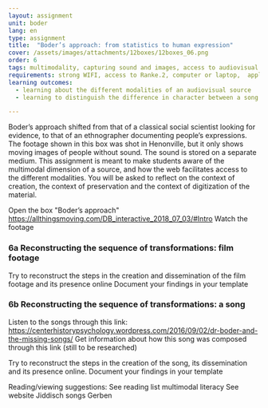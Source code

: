 ```yaml
---
layout: assignment
unit: boder
lang: en
type: assignment
title:  "Boder’s approach: from statistics to human expression"
cover: /assets/images/attachments/12boxes/12boxes_06.png
order: 6
tags: multimodality, capturing sound and images, access to audiovisual sources,
requirements: strong WIFI, access to Ranke.2, computer or laptop,  application on labtop or computer to view video,
learning outcomes:
  - learning about the different modalities of an audiovisual source
  - learning to distinguish the difference in character between a song as historical source, and film footage.

---
```


Boder’s approach shifted from that of a classical social scientist looking for evidence, to that of an ethnographer documenting people’s expressions. The footage shown in this box was shot in Henonville, but it only shows moving images of people without sound. The sound is stored on a separate medium. This assignment is meant to make students aware of the multimodal dimension of a source, and how the web facilitates access to the different modalities. You will be asked to reflect on the context of creation, the context of preservation and the context of digitization of the material.

Open the box "Boder’s approach"
https://allthingsmoving.com/DB_interactive_2018_07_03/#Intro
Watch the footage
<!-- more -->

<!-- briefing-student -->

### 6a Reconstructing the sequence of transformations: film footage
<!-- section-contents -->
Try to reconstruct the steps in the creation and dissemination of the film footage and its presence online
Document your findings in your template

<!--section -->
### 6b  Reconstructing the sequence of transformations: a song  
<!-- section-contents -->
Listen to the songs through this link: https://centerhistorypsychology.wordpress.com/2016/09/02/dr-boder-and-the-missing-songs/
Get information about how this song was composed through this link (still to be researched)

Try to reconstruct the steps in the creation of the song,  its dissemination and its presence online.
Document your findings in your template   



<!-- briefing-teacher -->

Reading/viewing  suggestions:
See reading list multimodal literacy
See website Jiddisch songs Gerben
